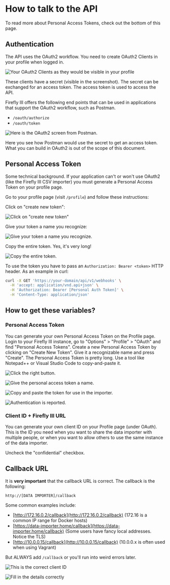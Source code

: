 # How to talk to the API

To read more about Personal Access Tokens, check out the bottom of this page.

## Authentication

The API uses the OAuth2 workflow. You need to create OAuth2 Clients in your profile when logged in.

![Your OAuth2 Clients as they would be visible in your profile](../../../images/how-to/firefly-iii/features/api-tokens.png)

These clients have a secret (visible in the screenshot). The secret can be exchanged for an access token. The access token is used to access the API.

Firefly III offers the following end points that can be used in applications that support the OAuth2 workflow, such as Postman.

* `/oauth/authorize`
* `/oauth/token`

![Here is the OAuth2 screen from Postman.](../../../images/how-to/firefly-iii/features/api-postman.png)

Here you see how Postman would use the secret to get an access token. What you can build in OAuth2 is out of the scope of this document.

## Personal Access Token

Some technical background. If your application can't or won't use OAuth2 (like the Firefly III CSV importer) you must generate a Personal Access Token on your profile page.

Go to your profile page (visit `/profile`) and follow these instructions:

Click on "create new token":

![Click on &quot;create new token&quot;](../../../images/how-to/firefly-iii/features/pat-new.png)

Give your token a name you recognize:

![Give your token a name you recognize.](../../../images/how-to/firefly-iii/features/pat-name.png)

Copy the entire token. Yes, it's very long!

![Copy the entire token.](../../../images/how-to/firefly-iii/features/pat-long.png)

To use the token you have to pass an `Authorization: Bearer <token>` HTTP header. As an example in curl:

```bash
curl -X GET 'https://your-domain/api/v1/webhooks' \
  -H 'accept: application/vnd.api+json' \
  -H 'Authorization: Bearer [Personal Auth Token]' \
  -H 'Content-Type: application/json'
```


## How to get these variables?

### Personal Access Token

You can generate your own Personal Access Token on the Profile page. Login to your Firefly III instance, go to "Options" > "Profile" > "OAuth" and find "Personal Access Tokens". Create a new Personal Access Token by clicking on "Create New Token". Give it a recognizable name and press "Create". The Personal Access Token is pretty long. Use a tool like Notepad++ or Visual Studio Code to copy-and-paste it.

![Click the right button.](../../../images/how-to/firefly-iii/features/pat1.png)

![Give the personal access token a name.](../../../images/how-to/firefly-iii/features/pat2.png)

![Copy and paste the token for use in the importer.](../../../images/how-to/firefly-iii/features/pat3.png)

![Authentication is reported.](../../../images/how-to/firefly-iii/features/pat4.png)

### Client ID + Firefly III URL

You can generate your own client ID on your Profile page (under OAuth). This is the ID you need when you want to share the data importer with multiple people, or when you want to allow others to use the same instance of the data importer.

Uncheck the "confidential" checkbox.

## Callback URL

It is **very important** that the callback URL is correct. The callback is the following:

```
http://[DATA IMPORTER]/callback
```

Some common examples include:

* [http://172.16.0.2/callback](http://172.16.0.2/callback) (172.16 is a common IP range for Docker hosts)
* [https://data-importer.home/callback](https://data-importer.home/callback) (Some users have fancy local addresses. Notice the TLS)
* [http://10.0.0.15/callback](http://10.0.0.15/callback) (10.0.0.x is often used when using Vagrant)

But ALWAYS add `/callback` or you'll run into weird errors later.

![This is the correct client ID](../../../images/how-to/firefly-iii/features/cid1.png)

![Fill in the details correctly](../../../images/how-to/firefly-iii/features/cid2.png)
